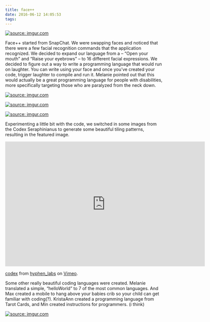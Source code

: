 ```yaml
---
title: face++
date: 2016-06-12 14:05:53
tags:
---
```

<a href="http://imgur.com/WuuIpY3"><img src="http://i.imgur.com/WuuIpY3.jpg" title="source: imgur.com" /></a>

Face++ started from SnapChat.  We were swapping faces and noticed that there were a few facial recognition commands that the application recognized. We decided to expand our language from a – “Open your mouth” and “Raise your eyebrows” – to 16 different facial expressions.
We decided to figure out a way to write a programming language that would run on laughter.  You can write using your face and once you’ve created your code, trigger laughter to compile and run it.  Melanie pointed out that this would actually be a great programming language for people with disabilities, more specifically targeting those who are paralyzed from the neck down.

<a href="http://imgur.com/TENeAVa"><img src="http://i.imgur.com/TENeAVa.jpg" title="source: imgur.com" /></a>

<a href="http://imgur.com/00KtvGv"><img src="http://i.imgur.com/00KtvGv.jpg" title="source: imgur.com" /></a>

<a href="http://imgur.com/EvMQB8i"><img src="http://i.imgur.com/EvMQB8i.png" title="source: imgur.com" /></a>

Experimenting a little bit with the code, we switched in some images from the Codex Seraphinianus to generate some beautiful tiling patterns, resulting in the featured image.

<iframe src="https://player.vimeo.com/video/170358067" width="640" height="400" frameborder="0" webkitallowfullscreen mozallowfullscreen allowfullscreen></iframe>
<p><a href="https://vimeo.com/170358067">codex</a> from <a href="https://vimeo.com/hyphenlabs">hyphen_labs</a> on <a href="https://vimeo.com">Vimeo</a>.</p>

Some other really beautiful coding languages were created.  Melanie translated a simple, “helloWorld” to 7 of the most common languages. And Max created a mobile to hang above your babies crib so your child can get familiar with coding(?). KristaAnn created a programming language from Tarot Cards, and Min created instructions for programmers. (i think)

<a href="http://imgur.com/o4AfCOW"><img src="http://i.imgur.com/o4AfCOW.jpg" title="source: imgur.com" /></a>